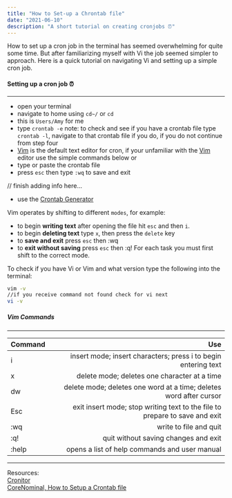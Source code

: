 ```yaml
---
title: "How to Set-up a Chrontab file"
date: "2021-06-10"
description: "A short tutorial on creating cronjobs ⏰"
---
```

How to set up a cron job in the terminal has seemed overwhelming for quite some time.  But after familiarizing myself with Vi the job seemed simpler to approach.  Here is a quick tutorial on navigating Vi and setting up a simple cron job.

#### Setting up a cron job ⏰
------------------------------------------------
- open your terminal
- navigate to home using `cd~/` or `cd`
- this is `Users/Amy` for me
- type `crontab -e`
note: to check and see if you have a crontab file type `crontab -l`, navigate to that crontab file if you do, if you do not continue from step four
- [Vim](https://docs.cs.cf.ac.uk/notes/the-vi-editor/) is the default text editor for cron, if your unfamiliar with the [Vim](http://commandlinemac.blogspot.com/2008/12/vim.html) editor use the simple commands below or 
- type or paste the crontab file 
- press `esc` then type `:wq` to save and exit

// finish adding info here...

- use the [Crontab Generator](https://crontab-generator.org/)

Vim operates by shifting to different `modes`, for example:
- to begin **writing text** after opening the file hit `esc` and then `i`.
- to begin **deleting text** type `x`, then press the `delete` key
- to **save and exit** press `esc` then :wq
- to **exit without saving** press `esc` then :q!
 For each task you must first shift to the correct mode.

 To check if you have Vi or Vim and what version type the following into the terminal:
 ```bash
vim -v
//if you receive command not found check for vi next
vi -v
 ```

##### Vim Commands
---------------------------------------------------------------------------
| **Command**          | **Use**                                      |
|:--------------------------- | -----------------------------------------:|
| i       | insert mode; insert characters; press i to begin entering text|
| x                          |delete mode; deletes one character at a time|
| dw |  delete mode; deletes one word at a time; deletes word after cursor|
| Esc | exit insert mode; stop writing text to the file to prepare to save and exit|
| :wq                                             | write to file and quit|
| :q!                               | quit without saving changes and exit|
| :help          |opens a list of help commands and user manual|
-------------------------------------------------------------------------

Resources:  
[Cronitor](https://crontab.guru/every-5-minutes)    
[CoreNominal, How to Setup a Crontab file](https://corenominal.org/2016/05/12/howto-setup-a-crontab-file/)